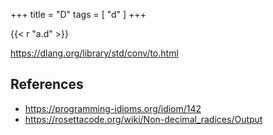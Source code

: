 +++
title = "D"
tags = [ "d" ]
+++

{{< r "a.d" >}}

<https://dlang.org/library/std/conv/to.html>

## References

- <https://programming-idioms.org/idiom/142>
- <https://rosettacode.org/wiki/Non-decimal_radices/Output>
